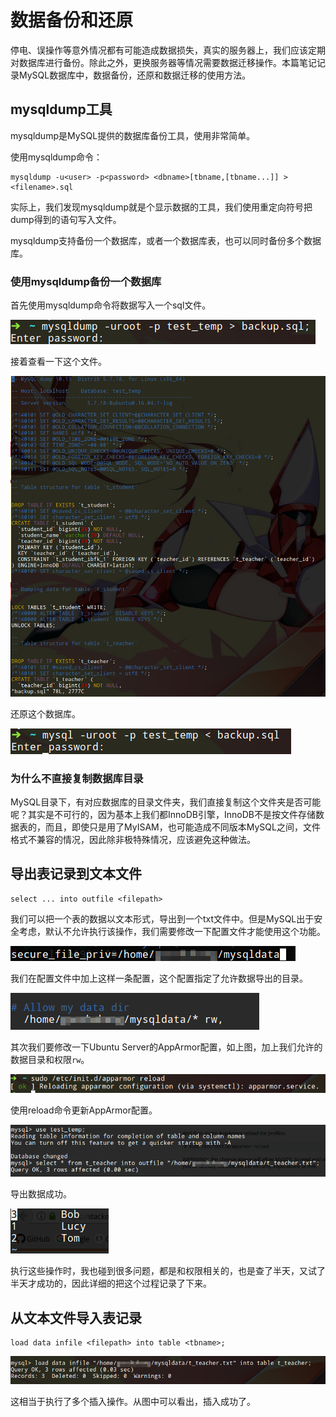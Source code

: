 # 数据备份和还原

停电、误操作等意外情况都有可能造成数据损失，真实的服务器上，我们应该定期对数据库进行备份。除此之外，更换服务器等情况需要数据迁移操作。本篇笔记记录MySQL数据库中，数据备份，还原和数据迁移的使用方法。

## mysqldump工具

mysqldump是MySQL提供的数据库备份工具，使用非常简单。

使用mysqldump命令：
```
mysqldump -u<user> -p<password> <dbname>[tbname,[tbname...]] > <filename>.sql
```

实际上，我们发现mysqldump就是个显示数据的工具，我们使用重定向符号把dump得到的语句写入文件。

mysqldump支持备份一个数据库，或者一个数据库表，也可以同时备份多个数据库。

### 使用mysqldump备份一个数据库

首先使用mysqldump命令将数据写入一个sql文件。

![](res/1.png)

接着查看一下这个文件。

![](res/2.png)

还原这个数据库。

![](res/3.png)

### 为什么不直接复制数据库目录

MySQL目录下，有对应数据库的目录文件夹，我们直接复制这个文件夹是否可能呢？其实是不可行的，因为基本上我们都InnoDB引擎，InnoDB不是按文件存储数据表的，而且，即使只是用了MyISAM，也可能造成不同版本MySQL之间，文件格式不兼容的情况，因此除非极特殊情况，应该避免这种做法。

## 导出表记录到文本文件

```
select ... into outfile <filepath>
```

我们可以把一个表的数据以文本形式，导出到一个txt文件中。但是MySQL出于安全考虑，默认不允许执行该操作，我们需要修改一下配置文件才能使用这个功能。

![](res/4.png)

我们在配置文件中加上这样一条配置，这个配置指定了允许数据导出的目录。

![](res/5.png)

其次我们要修改一下Ubuntu Server的AppArmor配置，如上图，加上我们允许的数据目录和权限`rw`。

![](res/6.png)

使用reload命令更新AppArmor配置。

![](res/7.png)

导出数据成功。

![](res/8.png)

执行这些操作时，我也碰到很多问题，都是和权限相关的，也是查了半天，又试了半天才成功的，因此详细的把这个过程记录了下来。

## 从文本文件导入表记录

```
load data infile <filepath> into table <tbname>;
```

![](res/9.png)

这相当于执行了多个插入操作。从图中可以看出，插入成功了。
